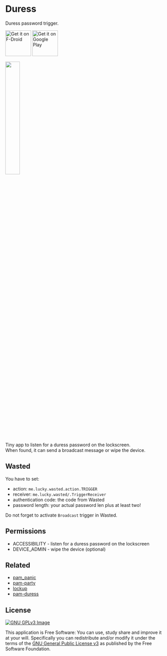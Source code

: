 # Duress

Duress password trigger.

[<img
     src="https://fdroid.gitlab.io/artwork/badge/get-it-on.png"
     alt="Get it on F-Droid"
     height="80">](https://f-droid.org/packages/me.lucky.duress/)
[<img
      src="https://play.google.com/intl/en_us/badges/images/generic/en-play-badge.png"
      alt="Get it on Google Play"
      height="80">](https://play.google.com/store/apps/details?id=me.lucky.duress)

<img 
     src="https://raw.githubusercontent.com/x13a/Duress/main/fastlane/metadata/android/en-US/images/phoneScreenshots/1.png" 
     width="30%" 
     height="30%">

Tiny app to listen for a duress password on the lockscreen.  
When found, it can send a broadcast message or wipe the device.

## Wasted

You have to set:

* action: `me.lucky.wasted.action.TRIGGER`
* receiver: `me.lucky.wasted/.TriggerReceiver`
* authentication code: the code from Wasted
* password length: your actual password len plus at least two!

Do not forget to activate `Broadcast` trigger in Wasted.

## Permissions

* ACCESSIBILITY - listen for a duress password on the lockscreen
* DEVICE_ADMIN - wipe the device (optional)

## Related

* [pam_panic](https://github.com/pampanic/pam_panic)
* [pam-party](https://github.com/x13a/pam-party)
* [lockup](https://github.com/nekohasekai/lockup)
* [pam-duress](https://github.com/nuvious/pam-duress)

## License
[![GNU GPLv3 Image](https://www.gnu.org/graphics/gplv3-127x51.png)](https://www.gnu.org/licenses/gpl-3.0.en.html)

This application is Free Software: You can use, study share and improve it at your will.
Specifically you can redistribute and/or modify it under the terms of the
[GNU General Public License v3](https://www.gnu.org/licenses/gpl.html) as published by the Free
Software Foundation.

